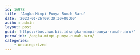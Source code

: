 ```yaml
---
id: 16978
title: 'Angka Mimpi Punya Rumah Baru'
date: '2023-01-26T09:30:30+00:00'
author: admin
layout: post
guid: 'https://bos.awn.biz.id/angka-mimpi-punya-rumah-baru/'
permalink: /angka-mimpi-punya-rumah-baru/
categories:
    - Uncategorized
---
```


